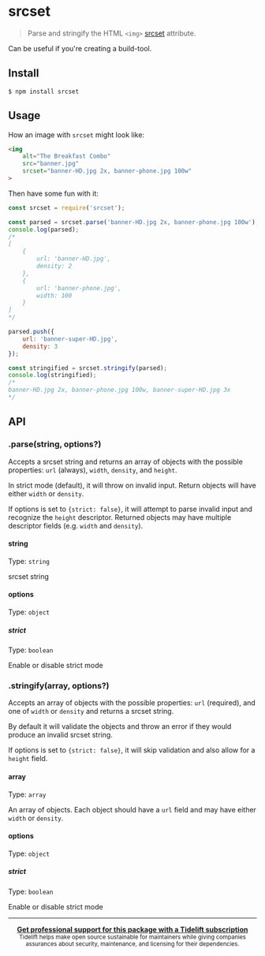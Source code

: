 # srcset

> Parse and stringify the HTML `<img>` [srcset](https://www.smashingmagazine.com/2013/08/webkit-implements-srcset-and-why-its-a-good-thing/) attribute.

Can be useful if you're creating a build-tool.

## Install

```
$ npm install srcset
```

## Usage

How an image with `srcset` might look like:

```html
<img
	alt="The Breakfast Combo"
	src="banner.jpg"
	srcset="banner-HD.jpg 2x, banner-phone.jpg 100w"
>
```

Then have some fun with it:

```js
const srcset = require('srcset');

const parsed = srcset.parse('banner-HD.jpg 2x, banner-phone.jpg 100w');
console.log(parsed);
/*
[
	{
		url: 'banner-HD.jpg',
		density: 2
	},
	{
		url: 'banner-phone.jpg',
		width: 100
	}
]
*/

parsed.push({
	url: 'banner-super-HD.jpg',
	density: 3
});

const stringified = srcset.stringify(parsed);
console.log(stringified);
/*
banner-HD.jpg 2x, banner-phone.jpg 100w, banner-super-HD.jpg 3x
*/
```

## API

### .parse(string, options?)

Accepts a srcset string and returns an array of objects with the possible properties: `url` (always), `width`, `density`, and `height`.

In strict mode (default), it will throw on invalid input. Return objects will have either `width` or `density`.

If options is set to `{strict: false}`, it will attempt to parse invalid input and recognize the `height` descriptor. Returned objects may have multiple descriptor fields (e.g. `width` and `density`).

#### string

Type: `string`

srcset string

#### options

Type: `object`

##### strict

Type: `boolean`

Enable or disable strict mode

### .stringify(array, options?)

Accepts an array of objects with the possible properties: `url` (required), and one of `width` or `density` and returns a srcset string.

By default it will validate the objects and throw an error if they would produce an invalid srcset string.

If options is set to `{strict: false}`, it will skip validation and also allow for a `height` field.

#### array

Type: `array`

An array of objects. Each object should have a `url` field and may have either `width` or `density`.

#### options

Type: `object`

##### strict

Type: `boolean`

Enable or disable strict mode

---

<div align="center">
	<b>
		<a href="https://tidelift.com/subscription/pkg/npm-srcset?utm_source=npm-srcset&utm_medium=referral&utm_campaign=readme">Get professional support for this package with a Tidelift subscription</a>
	</b>
	<br>
	<sub>
		Tidelift helps make open source sustainable for maintainers while giving companies<br>assurances about security, maintenance, and licensing for their dependencies.
	</sub>
</div>

